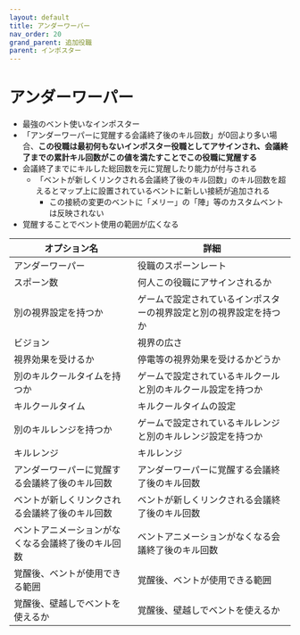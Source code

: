 ```yaml
---
layout: default
title: アンダーワーバー
nav_order: 20
grand_parent: 追加役職
parent: インポスター
---
```


# アンダーワーパー

- 最強のベント使いなインポスター
- 「アンダーワーパーに覚醒する会議終了後のキル回数」が0回より多い場合、**この役職は最初何もないインポスター役職としてアサインされ、会議終了までの累計キル回数がこの値を満たすことでこの役職に覚醒する**
- 会議終了までにキルした総回数を元に覚醒したり能力が付与される
  - 「ベントが新しくリンクされる会議終了後のキル回数」のキル回数を超えるとマップ上に設置されているベントに新しい接続が追加される
    - この接続の変更のベントに「メリー」の「陣」等のカスタムベントは反映されない
- 覚醒することでベント使用の範囲が広くなる


|  オプション名 |  詳細  |
| ---- | ---- |
| アンダーワーパー  | 役職のスポーンレート |
|  スポーン数  | 何人この役職にアサインされるか |
|  別の視界設定を持つか  |  ゲームで設定されているインポスターの視界設定と別の視界設定を持つか  |
|  ビジョン  |  視界の広さ  |
|  視界効果を受けるか  |  停電等の視界効果を受けるかどうか  |
|  別のキルクールタイムを持つか  | ゲームで設定されているキルクールと別のキルクール設定を持つか |
|  キルクールタイム  |  キルクールタイムの設定  |
|  別のキルレンジを持つか  |  ゲームで設定されているキルレンジと別のキルレンジ設定を持つか  |
|  キルレンジ  |  キルレンジ  |
| アンダーワーパーに覚醒する会議終了後のキル回数  | アンダーワーパーに覚醒する会議終了後のキル回数　|
| ベントが新しくリンクされる会議終了後のキル回数 | ベントが新しくリンクされる会議終了後のキル回数  |
| ベントアニメーションがなくなる会議終了後のキル回数 | ベントアニメーションがなくなる会議終了後のキル回数 |
| 覚醒後、ベントが使用できる範囲 | 覚醒後、ベントが使用できる範囲 |
| 覚醒後、壁越しでベントを使えるか | 覚醒後、壁越しでベントを使えるか |